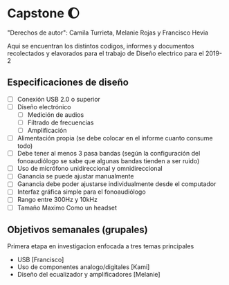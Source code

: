 # Capstone :waxing_gibbous_moon:

"Derechos de autor": Camila Turrieta, Melanie Rojas y Francisco Hevia 

Aqui se encuentran los distintos codigos, informes y documentos recolectados y elavorados para el trabajo de Diseño electrico para el 2019-2

## Especificaciones de diseño
- [ ] Conexión USB 2.0 o superior
- [ ] Diseño electrónico
	- [ ] Medición de audios
	- [ ] Filtrado de frecuencias
	- [ ] Amplificación 
- [ ] Alimentación propia (se debe colocar en el informe cuanto consume todo)
- [ ] Debe tener al menos 3 pasa bandas  (según la configuración del fonoaudiólogo se sabe que algunas bandas tienden a ser ruido)
- [ ] Uso de micrófono unidireccional y omnidireccional
- [ ] Ganancia se puede ajustar manualmente
- [ ] Ganancia debe poder ajustarse individualmente desde el computador
- [ ] Interfaz gráfica simple para el fonoaudiólogo
- [ ] Rango entre 300Hz y 10kHz 
- [ ] Tamaño Maximo Como un headset

## Objetivos semanales (grupales)
Primera etapa en investigacion enfocada a tres temas principales
- USB [Francisco]
- Uso de componentes analogo/digitales [Kami]
- Diseño del ecualizador y amplificadores [Melanie]

